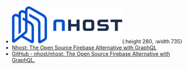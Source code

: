- ![nhost.png](../assets/nhost_1687622373050_0.png){:height 280, :width 735}
- [Nhost: The Open Source Firebase Alternative with GraphQL](https://nhost.io/)
- [GitHub - nhost/nhost: The Open Source Firebase Alternative with GraphQL.](https://github.com/nhost/nhost)